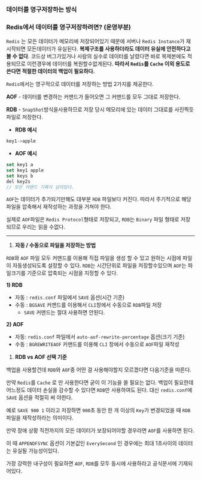 ### 데이터를 영구저장하는 방식

### Redis에서 데이터를 영구저장하려면? (운영부분)

`Redis` 는 모든 데이터가 메모리에 저장되어있기 때문에 서버나 `Redis Instance`가 재시작되면 모든데이터가 유실된다. **복제구조를 사용하더라도 데이터 유실에 안전하다고 볼 수 없다**. 코드상 버그가있거나 사람의 실수로 데이터를 날렸다면 바로 복제본에도 적용되므로 이런경우에 데이터를 복원할수없게된다. **따라서 `Redis`를 `Cache` 이외 용도로 쓴다면 적절한 데이터의 백업이 필요하다.**

`Redis`에서는 영구적으로 데이터를 저장하는 방법 2가지를 제공한다.


**AOF** - 데이터를 변경하는 커맨드가 들어오면 그 커맨드를 모두 그대로 저장한다. 

**RDB** - `SnapShot`방식을사용하므로 저장 당시 메모리에 있는 데이터 그대로를 사진찍듯 파일로 저장한다.

- **RDB 예시**

```jsx
key1->apple
```

- **AOF 예시**

```jsx
set key1 a
set key1 apple
set keys b
del key2s 
// 모든 커맨드 기록이 남아있다.
```

`AOF`는 데이터가 추가되기만해도 대부분 `RDB` 파일보다 커진다.
따라서 주기적으로 해당파일을 압축해서 재작성하는 과정을 거쳐야 한다.

실제로 `AOF`파일은 `Redis Protocol`형태로 저장되고, `RDB`는 `Binary` 파일 형태로 저장되므로 우리는 읽을 수없다.

---

1. **자동 / 수동으로 파일을 저장하는 방법**

`RDB`와 `AOF` 파일 모두 커맨드를 이용해 직접 파일을 생성 할 수 있고 원하는 시점에 파일이 자동생성되도록 설정할 수 있다. `RDB`는 시간단위로 파일을 저장할수있으며 `AOF`는 파일크기를 기준으로 압축되는 시점을 지정할 수 있다.

**1) RDB**

- 자동 : `redis.conf` 파일에서 `SAVE` 옵션(시간 기준)
- 수동 : `BGSAVE` 커맨드를 이용해서 `CLI`창에서 수동으로 `RDB`파일 저장
    - `SAVE` 커맨드는 절대 사용하면 안된다.

**2) AOF**

- 자동: `redis.conf` 파일에서 `auto-aof-rewrite-percentage` 옵션(크기 기준)
- 수동 : `BGREWRITEAOF` 커맨드를 이용해 `CLI` 창에서 수동으로 `AOF`파일 재작성

1. **RDB vs AOF 선택 기준** 

백업을 사용할건데 `RDB`와 `AOF`중 어떤 걸 사용해야할지 모르겠다면 다음기준을 따른다.

만약 `Redis`를 `Cache` 로 만 사용한다면 굳이 이 기능을 쓸 필요는 없다. 백업이 필요한데 어느정도 데이터 손실을 감수할 수 있다면 `RDB`만 사용하여도 된다. 대신 `redis.conf`에 `SAVE` 옵션을 적절히 써 야한다.

예로 `SAVE 900 1` 이라고 저장하면 `900`초 동안 한 개 이상의 `Key`가 변경되었을 때 `RDB` 파일을 재작성하라는 의미이다.

만약 장애 상황 직전까지의 모든 데이터가 보장되어야할 경우라면 `AOF`를 사용하면 된다.

이 때 `APPENDFSYNC` 옵션이 기본값인 `EverySecond` 인 경우에는 최대 1초사이의 데이터는 유실될 가능성이있다.

가장 강력한 내구성이 필요하면 `AOF`, `RDB`를 모두 동시에 사용하라고 공식문서에 기재되어있다.
